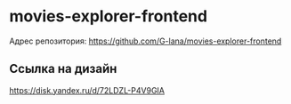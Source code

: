 # movies-explorer-frontend

Адрес репозитория: https://github.com/G-lana/movies-explorer-frontend

## Ссылка на дизайн

https://disk.yandex.ru/d/72LDZL-P4V9GIA
